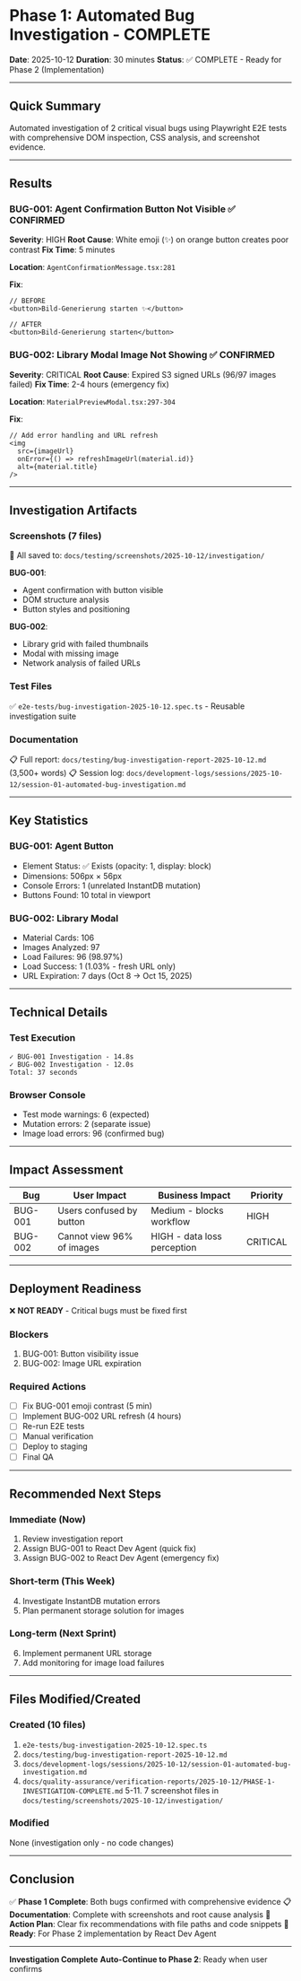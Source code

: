 # Phase 1: Automated Bug Investigation - COMPLETE

**Date**: 2025-10-12
**Duration**: 30 minutes
**Status**: ✅ COMPLETE - Ready for Phase 2 (Implementation)

---

## Quick Summary

Automated investigation of 2 critical visual bugs using Playwright E2E tests with comprehensive DOM inspection, CSS analysis, and screenshot evidence.

---

## Results

### BUG-001: Agent Confirmation Button Not Visible ✅ CONFIRMED

**Severity**: HIGH
**Root Cause**: White emoji (✨) on orange button creates poor contrast
**Fix Time**: 5 minutes

**Location**: `AgentConfirmationMessage.tsx:281`

**Fix**:
```tsx
// BEFORE
<button>Bild-Generierung starten ✨</button>

// AFTER
<button>Bild-Generierung starten</button>
```

### BUG-002: Library Modal Image Not Showing ✅ CONFIRMED

**Severity**: CRITICAL
**Root Cause**: Expired S3 signed URLs (96/97 images failed)
**Fix Time**: 2-4 hours (emergency fix)

**Location**: `MaterialPreviewModal.tsx:297-304`

**Fix**:
```tsx
// Add error handling and URL refresh
<img
  src={imageUrl}
  onError={() => refreshImageUrl(material.id)}
  alt={material.title}
/>
```

---

## Investigation Artifacts

### Screenshots (7 files)
📸 All saved to: `docs/testing/screenshots/2025-10-12/investigation/`

**BUG-001**:
- Agent confirmation with button visible
- DOM structure analysis
- Button styles and positioning

**BUG-002**:
- Library grid with failed thumbnails
- Modal with missing image
- Network analysis of failed URLs

### Test Files
✅ `e2e-tests/bug-investigation-2025-10-12.spec.ts` - Reusable investigation suite

### Documentation
📋 Full report: `docs/testing/bug-investigation-report-2025-10-12.md` (3,500+ words)
📋 Session log: `docs/development-logs/sessions/2025-10-12/session-01-automated-bug-investigation.md`

---

## Key Statistics

### BUG-001: Agent Button
- Element Status: ✅ Exists (opacity: 1, display: block)
- Dimensions: 506px × 56px
- Console Errors: 1 (unrelated InstantDB mutation)
- Buttons Found: 10 total in viewport

### BUG-002: Library Modal
- Material Cards: 106
- Images Analyzed: 97
- Load Failures: 96 (98.97%)
- Load Success: 1 (1.03% - fresh URL only)
- URL Expiration: 7 days (Oct 8 → Oct 15, 2025)

---

## Technical Details

### Test Execution
```
✓ BUG-001 Investigation - 14.8s
✓ BUG-002 Investigation - 12.0s
Total: 37 seconds
```

### Browser Console
- Test mode warnings: 6 (expected)
- Mutation errors: 2 (separate issue)
- Image load errors: 96 (confirmed bug)

---

## Impact Assessment

| Bug | User Impact | Business Impact | Priority |
|-----|-------------|-----------------|----------|
| BUG-001 | Users confused by button | Medium - blocks workflow | HIGH |
| BUG-002 | Cannot view 96% of images | HIGH - data loss perception | CRITICAL |

---

## Deployment Readiness

❌ **NOT READY** - Critical bugs must be fixed first

### Blockers
1. BUG-001: Button visibility issue
2. BUG-002: Image URL expiration

### Required Actions
- [ ] Fix BUG-001 emoji contrast (5 min)
- [ ] Implement BUG-002 URL refresh (4 hours)
- [ ] Re-run E2E tests
- [ ] Manual verification
- [ ] Deploy to staging
- [ ] Final QA

---

## Recommended Next Steps

### Immediate (Now)
1. Review investigation report
2. Assign BUG-001 to React Dev Agent (quick fix)
3. Assign BUG-002 to React Dev Agent (emergency fix)

### Short-term (This Week)
4. Investigate InstantDB mutation errors
5. Plan permanent storage solution for images

### Long-term (Next Sprint)
6. Implement permanent URL storage
7. Add monitoring for image load failures

---

## Files Modified/Created

### Created (10 files)
1. `e2e-tests/bug-investigation-2025-10-12.spec.ts`
2. `docs/testing/bug-investigation-report-2025-10-12.md`
3. `docs/development-logs/sessions/2025-10-12/session-01-automated-bug-investigation.md`
4. `docs/quality-assurance/verification-reports/2025-10-12/PHASE-1-INVESTIGATION-COMPLETE.md`
5-11. 7 screenshot files in `docs/testing/screenshots/2025-10-12/investigation/`

### Modified
None (investigation only - no code changes)

---

## Conclusion

✅ **Phase 1 Complete**: Both bugs confirmed with comprehensive evidence
📋 **Documentation**: Complete with screenshots and root cause analysis
🔧 **Action Plan**: Clear fix recommendations with file paths and code snippets
🚀 **Ready**: For Phase 2 implementation by React Dev Agent

---

**Investigation Complete**
**Auto-Continue to Phase 2**: Ready when user confirms
